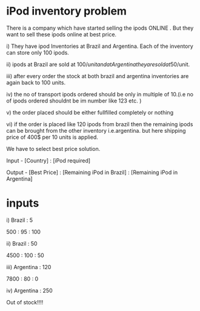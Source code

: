 # iPod inventory problem

There is a company which have started selling the ipods ONLINE . But they want to sell these ipods online at best price.

i) They have ipod Inventories at Brazil and Argentina. Each of the inventory can store only 100 ipods.

ii) ipods at Brazil are sold at 100$/unit and at Argentina they are sold at 50$/unit.

iii) after every order the stock at both brazil and argentina inventories are again back to 100 units.

iv) the no of transport ipods ordered should be only in multiple of 10.(i.e no of ipods ordered shouldnt be im number like 123 etc. )

v) the order placed should be either fullfilled completely or nothing

vi) if the order is placed like 120 ipods from brazil then the remaining ipods can be brought from the other inventory i.e.argentina. but here shipping price of 400$ per 10 units is applied.

We have to select best price solution.

Input - [Country] : [iPod required]

Output - [Best Price] : [Remaining iPod in Brazil] : [Remaining iPod in Argentina]

# inputs

i) Brazil : 5

500 : 95 : 100

ii) Brazil : 50

4500 : 100 : 50

iii) Argentina : 120

7800 : 80 : 0

iv) Argentina : 250

Out of stock!!!!